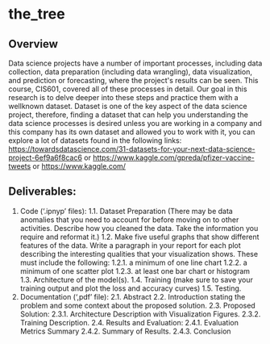 # the_tree
## Overview
Data science projects have a number of important processes, including data collection, data
preparation (including data wrangling), data visualization, and prediction or forecasting, where
the project's results can be seen. This course, CIS601, covered all of these processes in detail.
Our goal in this research is to delve deeper into these steps and practice them with a wellknown dataset.
Dataset is one of the key aspect of the data science project, therefore, finding a dataset that can
help you understanding the data science processes is desired unless you are working in a
company and this company has its own dataset and allowed you to work with it, you can explore
a lot of datasets found in the following links:
https://towardsdatascience.com/31-datasets-for-your-next-data-science-project-6ef9a6f8cac6
or
https://www.kaggle.com/gpreda/pfizer-vaccine-tweets
or
https://www.kaggle.com/
## Deliverables:
1. Code (‘.ipnyp’ files):
1.1. Dataset Preparation (There may be data anomalies that you need to account for
before moving on to other activities. Describe how you cleaned the data. Take
the information you require and reformat it.) 
1.2. Make five useful graphs that show different features of the data. Write a
paragraph in your report for each plot describing the interesting qualities that
your visualization shows. These must include the following:
1.2.1. a minimum of one line chart
1.2.2. a minimum of one scatter plot
1.2.3. at least one bar chart or histogram
1.3. Architecture of the model(s). 
1.4. Training (make sure to save your training output and plot the loss and accuracy
curves)
1.5. Testing. 
2. Documentation (‘,pdf’ file): 
2.1. Abstract
2.2. Introduction stating the problem and some context about the proposed solution.
2.3. Proposed Solution:
2.3.1. Architecture Description with Visualization Figures.
2.3.2. Training Description.
2.4. Results and Evaluation:
2.4.1. Evaluation Metrics Summary
2.4.2. Summary of Results.
2.4.3. Conclusion
